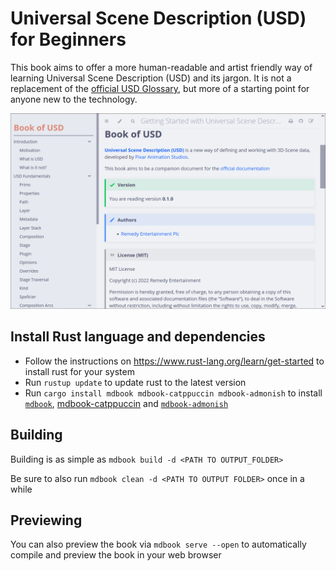 # Universal Scene Description (USD) for Beginners

This book aims to offer a more human-readable and artist friendly way of learning Universal Scene Description (USD) and its jargon. It is not a replacement of the [official USD Glossary](https://graphics.pixar.com/usd/release/glossary.html), but more of a starting point for anyone new to the technology.

![Preview with Latte styling of the book](./preview.png)

## Install Rust language and dependencies

- Follow the instructions on https://www.rust-lang.org/learn/get-started to install rust for your system
- Run `rustup update` to update rust to the latest version
- Run `cargo install mdbook mdbook-catppuccin mdbook-admonish` to install [`mdbook`](https://rust-lang.github.io/mdBook/), [mdbook-catppuccin](https://github.com/catppuccin/mdbook) and [`mdbook-admonish`](https://github.com/tommilligan/mdbook-admonish)

## Building
Building is as simple as 
`mdbook build -d <PATH TO OUTPUT_FOLDER>`

Be sure to also run `mdbook clean -d <PATH TO OUTPUT FOLDER>` once in a while

## Previewing
You can also preview the book via `mdbook serve --open` to automatically compile and preview the book in your web browser
